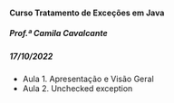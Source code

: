 #### Curso Tratamento de Exceções em Java

##### Prof.ª Camila Cavalcante

##### 17/10/2022

- Aula 1. Apresentação e Visão Geral
- Aula 2. Unchecked exception
